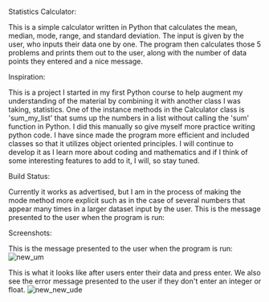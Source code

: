 Statistics Calculator:


  This is a simple calculator written in Python that calculates the mean, median, mode, range, and standard deviation. The input is given by the user, who inputs their data one by one. The program then calculates those 5 problems and prints them out to the user, along with the number of data points they entered and a nice message. 

Inspiration:


   This is a project I started in my first Python course to help augment my understanding of the material by combining it with another class I was taking, statistics. One of the instance methods in the Calculator class is 'sum_my_list' that sums up the numbers in a list without calling the 'sum' function in Python. I did this manually so give myself more practice writing python code. I have since made the program more efficient and included classes so that it utilizes object oriented principles. I will continue to develop it as I learn more about coding and mathematics and if I think of some interesting features to add to it, I will, so stay tuned. 
    
Build Status:


  Currently it works as advertised, but I am in the process of making the mode method more explicit such as in the case of several numbers that appear many times in a larger dataset input by the user. 
This is the message presented to the user when the program is run:

Screenshots:

This is the message presented to the user when the program is run:
![new_um](https://user-images.githubusercontent.com/22042867/48793798-1da78e00-ecc6-11e8-8fe8-660a37d00000.PNG)

This is what it looks like after users enter their data and press enter. We also see the error message presented to the user if they don't enter an integer or float. 
![new_new_ude](https://user-images.githubusercontent.com/22042867/48793786-141e2600-ecc6-11e8-9ce8-75f256362e91.PNG)

